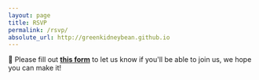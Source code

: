 ```yaml
---
layout: page
title: RSVP
permalink: /rsvp/
absolute_url: http://greenkidneybean.github.io
---
```


:love_letter: Please fill out [**this form**](https://docs.google.com/forms/d/e/1FAIpQLSd_MzuuS82EDIATcF792774-Nrx1SGetv0fAx3lipBHtAOeoA/viewform?usp=sf_link) to let us know if you'll be able to join us, we hope you can make it!
